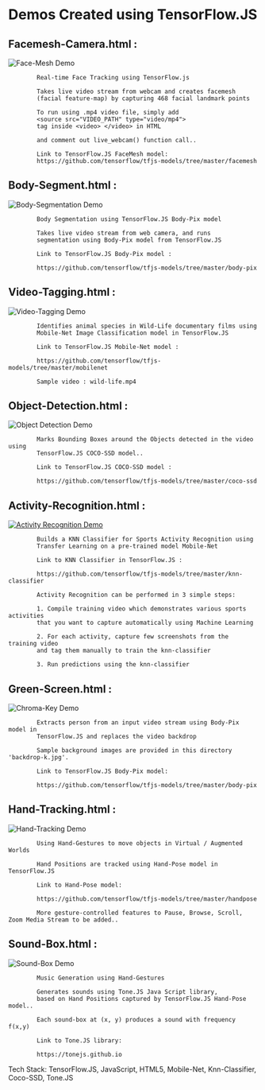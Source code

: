 
# 	Demos Created using TensorFlow.JS    


## Facemesh-Camera.html :

![Face-Mesh Demo](demos/facemesh.gif)

			Real-time Face Tracking using TensorFlow.js

			Takes live video stream from webcam and creates facemesh
			(facial feature-map) by capturing 468 facial landmark points

			To run using .mp4 video file, simply add
			<source src="VIDEO_PATH" type="video/mp4">
			tag inside <video> </video> in HTML

			and comment out live_webcam() function call..

			Link to TensorFlow.JS FaceMesh model:
			https://github.com/tensorflow/tfjs-models/tree/master/facemesh

## Body-Segment.html   :

![Body-Segmentation Demo](demos/body-segment.gif)

			Body Segmentation using TensorFlow.JS Body-Pix model

			Takes live video stream from web camera, and runs
			segmentation using Body-Pix model from TensorFlow.JS

			Link to TensorFlow.JS Body-Pix model :

			https://github.com/tensorflow/tfjs-models/tree/master/body-pix

## Video-Tagging.html  :

![Video-Tagging Demo](demos/wild-life.gif)

			Identifies animal species in Wild-Life documentary films using
			Mobile-Net Image Classification model in TensorFlow.JS

			Link to TensorFlow.JS Mobile-Net model :

			https://github.com/tensorflow/tfjs-models/tree/master/mobilenet

			Sample video : wild-life.mp4

## Object-Detection.html :

![Object Detection Demo](demos/object-detection.gif)

			Marks Bounding Boxes around the Objects detected in the video using
			TensorFlow.JS COCO-SSD model..

			Link to TensorFlow.JS COCO-SSD model :

			https://github.com/tensorflow/tfjs-models/tree/master/coco-ssd


## Activity-Recognition.html :
[![Activity Recognition Demo](https://img.youtube.com/vi/7QB1AgsR-qc/0.jpg)](https://www.youtube.com/watch?v=7QB1AgsR-qc)

			Builds a KNN Classifier for Sports Activity Recognition using
			Transfer Learning on a pre-trained model Mobile-Net

			Link to KNN Classifier in TensorFlow.JS :

			https://github.com/tensorflow/tfjs-models/tree/master/knn-classifier

			Activity Recognition can be performed in 3 simple steps:

			1. Compile training video which demonstrates various sports activities
			that you want to capture automatically using Machine Learning

			2. For each activity, capture few screenshots from the training video
			and tag them manually to train the knn-classifier

			3. Run predictions using the knn-classifier

## Green-Screen.html :

![Chroma-Key Demo](demos/chroma-key.gif)

			Extracts person from an input video stream using Body-Pix model in
			TensorFlow.JS and replaces the video backdrop

			Sample background images are provided in this directory 'backdrop-k.jpg'.

			Link to TensorFlow.JS Body-Pix model:

			https://github.com/tensorflow/tfjs-models/tree/master/body-pix

## Hand-Tracking.html :

![Hand-Tracking Demo](demos/augmented-gesture.gif)

			Using Hand-Gestures to move objects in Virtual / Augmented Worlds

			Hand Positions are tracked using Hand-Pose model in TensorFlow.JS

			Link to Hand-Pose model:

			https://github.com/tensorflow/tfjs-models/tree/master/handpose

			More gesture-controlled features to Pause, Browse, Scroll, Zoom Media Stream to be added..

## Sound-Box.html :

![Sound-Box Demo](demos/music-gestures.gif)

			Music Generation using Hand-Gestures

			Generates sounds using Tone.JS Java Script library, 
			based on Hand Positions captured by TensorFlow.JS Hand-Pose model..

			Each sound-box at (x, y) produces a sound with frequency f(x,y)

			Link to Tone.JS library:

			https://tonejs.github.io

Tech Stack: TensorFlow.JS, JavaScript, HTML5, Mobile-Net, Knn-Classifier, Coco-SSD, Tone.JS
